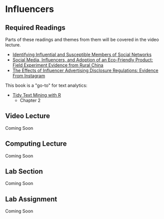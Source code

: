 # Influencers

## Required Readings

Parts of these readings and themes from them will be covered in the video lecture.

* [Identifying Influential and Susceptible Members of Social Networks][aral]
* [Social Media, Influencers, and Adoption of an Eco-Friendly Product: Field Experiment Evidence from Rural China][zhang]
* [The Effects of Influencer Advertising Disclosure Regulations: Evidence From Instagram][ershov]

This book is a "go-to" for text analytics:

* [Tidy Text Mining with R][tidytext]
    * Chapter 2

## Video Lecture

Coming Soon

<!-- :fontawesome-brands-youtube: [Videos](https://www.youtube.com/watch?v=BPdQBgBasec&list=PL9QkA7C7GRGVaTgiENznV_iVsB8_n9sVo) -->

<!-- * [Weekly Overview][week-overview] -->
<!-- * [Slides][lecture-slides-05] -->


## Computing Lecture

Coming Soon

<!-- * Sentiment Analysis -->
<!-- * Starting code: [here](https://github.com/tisem-digital-marketing/smwa-computing-lecture-text-sentiment) -->
<!-- * Final code + extras: [here](https://github.com/tisem-digital-marketing/smwa-computing-lecture-text-sentiment/tree/instructor) -->

## Lab Section

Coming Soon

<!-- * Group Presentations -->
<!-- * Review of Lab Assignment 4 -->

## Lab Assignment

Coming Soon
<!-- * [Link][lab-05] to GitHub repository  -->
<!-- * [Partial Solutions][lab-05-s] -->

[aral]: https://static1.squarespace.com/static/5e680023bf798b61525c7831/t/5ed0fc2daa179d0d0a3bf5ed/1590754350409/identifying-influential-and-susceptible-members-of-social-networks.pdf
[zhang]: https://journals.sagepub.com/doi/pdf/10.1177/0022242920985784
[ershov]: https://www.dropbox.com/s/c6qn4us6gugwqqi/Influencers_ACM_EC_Website.pdf?dl=0
[tidytext]: https://www.tidytextmining.com/

[lab-05]: https://github.com/tisem-digital-marketing/smwa-lab-05
[lab-05-s]: ../assets/labs/lab-05_solution.pdf
[lecture-slides-05]: ../assets/lectures/week-05/week-05-slides.pdf
[week-overview]: ../assets/lectures/week-05/week-05-overview.pdf
